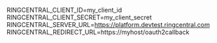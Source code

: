 RINGCENTRAL_CLIENT_ID=my_client_id
RINGCENTRAL_CLIENT_SECRET=my_client_secret
RINGCENTRAL_SERVER_URL=https://platform.devtest.ringcentral.com
RINGCENTRAL_REDIRECT_URL=https://myhost/oauth2callback
